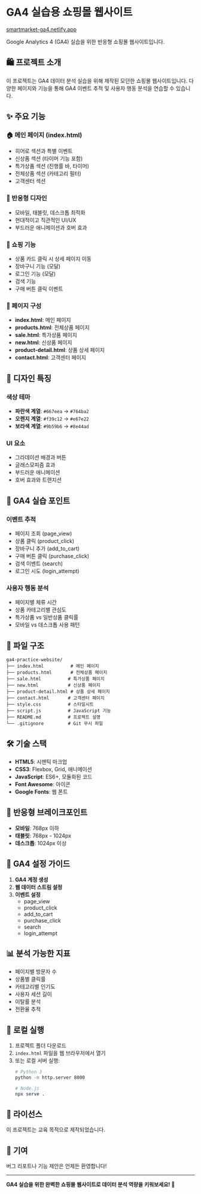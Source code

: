 # GA4 실습용 쇼핑몰 웹사이트
[smartmarket-ga4.netlify.app](smartmarket-ga4.netlify.app)

Google Analytics 4 (GA4) 실습을 위한 반응형 쇼핑몰 웹사이트입니다.

## 🛍️ 프로젝트 소개

이 프로젝트는 GA4 데이터 분석 실습을 위해 제작된 모던한 쇼핑몰 웹사이트입니다. 다양한 페이지와 기능을 통해 GA4 이벤트 추적 및 사용자 행동 분석을 연습할 수 있습니다.

## ✨ 주요 기능

### 🏠 메인 페이지 (index.html)
- 히어로 섹션과 특별 이벤트
- 신상품 섹션 (타이머 기능 포함)
- 특가상품 섹션 (진행률 바, 타이머)
- 전체상품 섹션 (카테고리 필터)
- 고객센터 섹션

### 📱 반응형 디자인
- 모바일, 태블릿, 데스크톱 최적화
- 현대적이고 직관적인 UI/UX
- 부드러운 애니메이션과 호버 효과

### 🛒 쇼핑 기능
- 상품 카드 클릭 시 상세 페이지 이동
- 장바구니 기능 (모달)
- 로그인 기능 (모달)
- 검색 기능
- 구매 버튼 클릭 이벤트

### 📄 페이지 구성
- **index.html**: 메인 페이지
- **products.html**: 전체상품 페이지
- **sale.html**: 특가상품 페이지
- **new.html**: 신상품 페이지
- **product-detail.html**: 상품 상세 페이지
- **contact.html**: 고객센터 페이지

## 🎨 디자인 특징

### 색상 테마
- **파란색 계열**: `#667eea` → `#764ba2`
- **오렌지 계열**: `#f39c12` → `#e67e22`
- **보라색 계열**: `#9b59b6` → `#8e44ad`

### UI 요소
- 그라데이션 배경과 버튼
- 글래스모피즘 효과
- 부드러운 애니메이션
- 호버 효과와 트랜지션

## 🚀 GA4 실습 포인트

### 이벤트 추적
- 페이지 조회 (page_view)
- 상품 클릭 (product_click)
- 장바구니 추가 (add_to_cart)
- 구매 버튼 클릭 (purchase_click)
- 검색 이벤트 (search)
- 로그인 시도 (login_attempt)

### 사용자 행동 분석
- 페이지별 체류 시간
- 상품 카테고리별 관심도
- 특가상품 vs 일반상품 클릭률
- 모바일 vs 데스크톱 사용 패턴

## 📁 파일 구조

```
ga4-practice-website/
├── index.html          # 메인 페이지
├── products.html       # 전체상품 페이지
├── sale.html          # 특가상품 페이지
├── new.html           # 신상품 페이지
├── product-detail.html # 상품 상세 페이지
├── contact.html       # 고객센터 페이지
├── style.css          # 스타일시트
├── script.js          # JavaScript 기능
├── README.md          # 프로젝트 설명
└── .gitignore         # Git 무시 파일
```

## 🛠️ 기술 스택

- **HTML5**: 시맨틱 마크업
- **CSS3**: Flexbox, Grid, 애니메이션
- **JavaScript**: ES6+, 모듈화된 코드
- **Font Awesome**: 아이콘
- **Google Fonts**: 웹 폰트

## 📱 반응형 브레이크포인트

- **모바일**: 768px 이하
- **태블릿**: 768px - 1024px
- **데스크톱**: 1024px 이상

## 🎯 GA4 설정 가이드

1. **GA4 계정 생성**
2. **웹 데이터 스트림 설정**
3. **이벤트 설정**
   - page_view
   - product_click
   - add_to_cart
   - purchase_click
   - search
   - login_attempt

## 📊 분석 가능한 지표

- 페이지별 방문자 수
- 상품별 클릭률
- 카테고리별 인기도
- 사용자 세션 길이
- 이탈률 분석
- 전환율 추적

## 🔧 로컬 실행

1. 프로젝트 폴더 다운로드
2. `index.html` 파일을 웹 브라우저에서 열기
3. 또는 로컬 서버 실행:
   ```bash
   # Python 3
   python -m http.server 8000
   
   # Node.js
   npx serve .
   ```

## 📝 라이선스

이 프로젝트는 교육 목적으로 제작되었습니다.

## 🤝 기여

버그 리포트나 기능 제안은 언제든 환영합니다!

---

**GA4 실습을 위한 완벽한 쇼핑몰 웹사이트로 데이터 분석 역량을 키워보세요! 🚀** 
